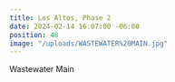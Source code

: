 ```yaml
---
title: Los Altos, Phase 2
date: 2024-02-14 16:07:00 -06:00
position: 48
image: "/uploads/WASTEWATER%20MAIN.jpg"
---
```


Wastewater Main